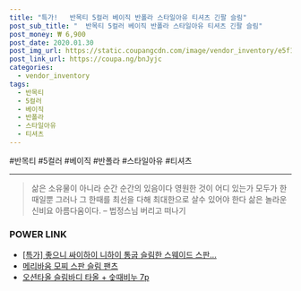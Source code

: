 ```yaml
--- 
title: "특가!   반목티 5컬러 베이직 반폴라 스타일아유 티셔츠 긴팔 슬림" 
post_sub_title: "  반목티 5컬러 베이직 반폴라 스타일아유 티셔츠 긴팔 슬림" 
post_money: ₩ 6,900 
post_date: 2020.01.30 
post_img_url: https://static.coupangcdn.com/image/vendor_inventory/e5f1/bf8407482368e720d26a08965a5f17b97e0cf9a43ae23f20e7de0a823d43.jpg 
post_link_url: https://coupa.ng/bnJyjc 
categories: 
  - vendor_inventory 
tags: 
  - 반목티 
  - 5컬러 
  - 베이직 
  - 반폴라 
  - 스타일아유 
  - 티셔츠 
--- 
```

  #반목티 #5컬러 #베이직 #반폴라 #스타일아유 #티셔츠 
<hr> 

> 삶은 소유물이 아니라 순간 순간의 있음이다 영원한 것이 어디 있는가 모두가 한때일뿐 그러나 그 한때를 최선을 다해 최대한으로 살수 있어야 한다 삶은 놀라운 신비요 아름다움이다. – 법정스님 버리고 떠나기 


### POWER LINK

* <a href="https://blog.naver.com/sakai111/221787292109" target="_blank">[특가] 좋으니 싸이하이 니하이 통굽 슬림한 스웨이드 스판...</a>
* <a href="https://blog.naver.com/fasyy4321/221784991981" target="_blank">메리바움 모찌 스판 슬림 팬츠</a>
* <a href="https://blog.naver.com/santokki14/221784494093" target="_blank">오션타올 슬림바디 타올 + 숯때비누 7p</a>
